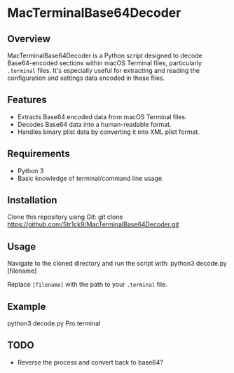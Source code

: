 # MacTerminalBase64Decoder

## Overview
MacTerminalBase64Decoder is a Python script designed to decode Base64-encoded sections within macOS Terminal files, particularly `.terminal` files. It's especially useful for extracting and reading the configuration and settings data encoded in these files.

## Features
- Extracts Base64 encoded data from macOS Terminal files.
- Decodes Base64 data into a human-readable format.
- Handles binary plist data by converting it into XML plist format.

## Requirements
- Python 3
- Basic knowledge of terminal/command line usage.

## Installation
Clone this repository using Git:
git clone https://github.com/Str1ck9/MacTerminalBase64Decoder.git

## Usage
Navigate to the cloned directory and run the script with:
python3 decode.py [filename]

Replace `[filename]` with the path to your `.terminal` file.

## Example
python3 decode.py Pro.terminal

## TODO
- Reverse the process and convert back to base64?
